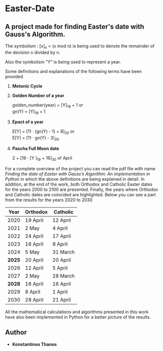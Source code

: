 # Easter-Date

## A project made for finding Easter's date with Gauss's Algorithm.

The symbolism : [x]<sub>n</sub> = (x mod n) is being used to denote the remainder of the devision x divided by n.

Also the symbolism "Y" is being used to represent a year.

Some definitions and explanations of the following terms have been provided

1. **Metonic Cycle**
2. **Golden Number of a year**

   golden_number(year) = [Y]<sub>19</sub> + 1 or   
   gn(Y) = [Y]<sub>19</sub> + 1
3. **Epact of a year**

    E[Y] = [11 · (gn(Y) - 1) + 8]<sub>30</sub> or  
    E[Y] = [11 · gn(Y) - 3]<sub>30</sub>
4. **Pascha Full Moon date**

    2 + [19 · [Y ]<sub>19</sub> + 16]<sub>30</sub> of April

For a complete overview of the project you can read the pdf file with name *Finding the date of Easter with Gauss’s Algorithm: An implementation in Python* in which the above definitions are being explained in detail. In addition, at the end of the work, both Orthodox and Catholic Easter dates for the years 2000 to 2100 are presented. Finally, the years where Orthodox and Catholic dates are coincided are highlighted. Below you can see a part from the results for the years 2020 to 2030

| Year | Orthodox | Catholic |  
|  --- |    ---   |    ---   |  
| 2020 | 19 April | 12 April |  
| 2021 |  2 May   |  4 April |  
| 2022 | 24 April | 17 April |  
| 2023 | 16 April |  9 April |  
| 2024 |  5 May   | 31 March |  
| **2025** | 20 April | 20 April |  
| 2026 | 12 April |  5 April |  
| 2027 |  2 May   | 28 March |  
| **2028** | 16 April | 16 April |  
| 2029 |  8 April |  1 April |  
| 2030 | 28 April | 21 April |  

Αll the mathematical calculations and algorithms presented in this work have also been implemented in Python for a better picture of the results.

##  Author
* **Konstantinos Thanos**
